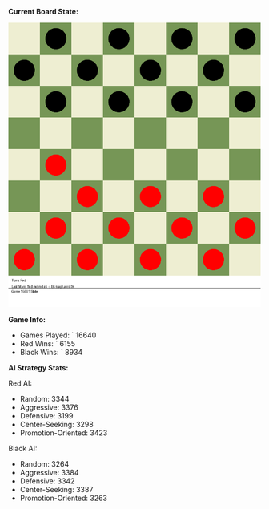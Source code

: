 
**Current Board State:**  
<!-- START_GIF -->
![Checkers Game](./checkers_game.gif)
<!-- END_GIF -->

**Game Info:**  
- Games Played: `<!-- GAMES_PLAYED --> 16640
- Red Wins: `<!-- RED_WINS --> 6155
- Black Wins: `<!-- BLACK_WINS --> 8934

<!-- AI_STATS -->
**AI Strategy Stats:**

Red AI:
- Random: 3344
- Aggressive: 3376
- Defensive: 3199
- Center-Seeking: 3298
- Promotion-Oriented: 3423

Black AI:
- Random: 3264
- Aggressive: 3384
- Defensive: 3342
- Center-Seeking: 3387
- Promotion-Oriented: 3263
